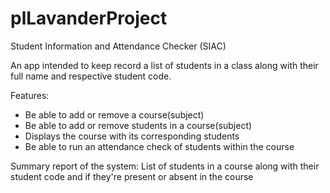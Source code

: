 # plLavanderProject

Student Information and Attendance Checker (SIAC)

An app intended to keep record a list of students in a class along with their full name and respective student code.

Features: 
- Be able to add or remove a course(subject)
- Be able to add or remove students in a course(subject)
- Displays the course with its corresponding students
- Be able to run an attendance check of students within the course

Summary report of the system:
List of students in a course along with their student code and if they're present or absent in the course
